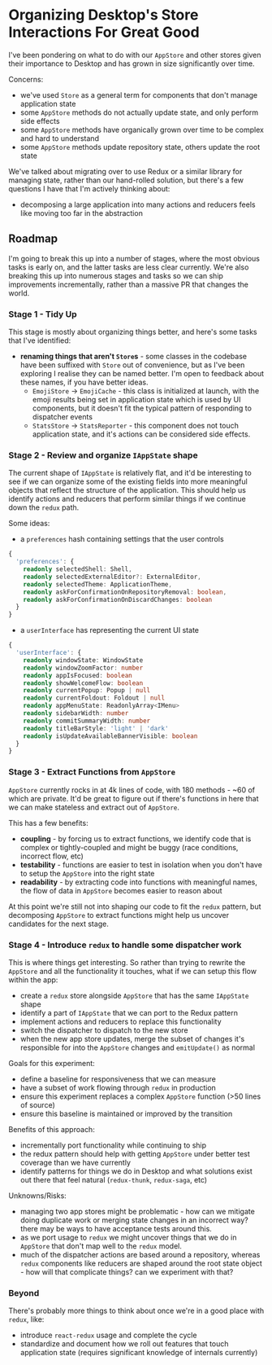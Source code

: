 # Organizing Desktop's Store Interactions For Great Good

I've been pondering on what to do with our `AppStore` and other stores given
their importance to Desktop and has grown in size significantly over time.

Concerns:

 - we've used `Store` as a general term for components that don't manage
   application state
 - some `AppStore` methods do not actually update state, and only perform side
   effects
 - some `AppStore` methods have organically grown over time to be complex and
   hard to understand
 - some `AppStore` methods update repository state, others update the root state

We've talked about migrating over to use Redux or a similar library for managing
state, rather than our hand-rolled solution, but there's a few questions I have
that I'm actively thinking about:

 - decomposing a large application into many actions and reducers feels like
   moving too far in the abstraction

## Roadmap

I'm going to break this up into a number of stages, where the most obvious tasks
is early on, and the latter tasks are less clear currently. We're also breaking
this up into numerous stages and tasks so we can ship improvements
incrementally, rather than a massive PR that changes the world.

### Stage 1 - Tidy Up

This stage is mostly about organizing things better, and here's some tasks that
I've identified:

 - **renaming things that aren't `Store`s** - some classes in the codebase have
   been suffixed with `Store` out of convenience, but as I've been exploring I
   realise they can be named better. I'm open to feedback about these names, if
   you have better ideas.
    - `EmojiStore` -> `EmojiCache` - this class is initialized at launch, with
    the emoji results being set in application state which is used by UI
    components, but it doesn't fit the typical pattern of responding to
    dispatcher events
    - `StatsStore` -> `StatsReporter` - this component does not touch
    application state, and it's actions can be considered side effects.

### Stage 2 - Review and organize `IAppState` shape

The current shape of `IAppState` is relatively flat, and it'd be interesting to
see if we can organize some of the existing fields into more meaningful objects
that reflect the structure of the application. This should help us identify
actions and reducers that perform similar things if we continue down the `redux`
path.

Some ideas:

 - a `preferences` hash containing settings that the user controls

```ts
{
  'preferences': {
    readonly selectedShell: Shell,
    readonly selectedExternalEditor?: ExternalEditor,
    readonly selectedTheme: ApplicationTheme,
    readonly askForConfirmationOnRepositoryRemoval: boolean,
    readonly askForConfirmationOnDiscardChanges: boolean
  }
}
```

 - a `userInterface` has representing the current UI state

```ts
{
  'userInterface': {
    readonly windowState: WindowState
    readonly windowZoomFactor: number
    readonly appIsFocused: boolean
    readonly showWelcomeFlow: boolean
    readonly currentPopup: Popup | null
    readonly currentFoldout: Foldout | null
    readonly appMenuState: ReadonlyArray<IMenu>
    readonly sidebarWidth: number
    readonly commitSummaryWidth: number
    readonly titleBarStyle: 'light' | 'dark'
    readonly isUpdateAvailableBannerVisible: boolean
  }
}
```

### Stage 3 - Extract Functions from `AppStore`

`AppStore` currently rocks in at 4k lines of code, with 180 methods - ~60 of
which are private. It'd be great to figure out if there's functions in here that
we can make stateless and extract out of `AppStore`.

This has a few benefits:

 - **coupling** - by forcing us to extract functions, we identify code that is
 complex or tightly-coupled and might be buggy (race conditions, incorrect flow,
 etc)
 - **testability** - functions are easier to test in isolation when you don't
 have to setup the `AppStore` into the right state
 - **readability** - by extracting code into functions with meaningful names,
 the flow of data in `AppStore` becomes easier to reason about

At this point we're still not into shaping our code to fit the `redux` pattern,
but decomposing `AppStore` to extract functions might help us uncover candidates
for the next stage.

### Stage 4 - Introduce `redux` to handle some dispatcher work

This is where things get interesting. So rather than trying to rewrite the
`AppStore` and all the functionality it touches, what if we can setup this flow
within the app:

 - create a `redux` store alongside `AppStore` that has the same `IAppState`
   shape
 - identify a part of `IAppState` that we can port to the Redux pattern
 - implement actions and reducers to replace this functionality
 - switch the dispatcher to dispatch to the new store
 - when the new app store updates, merge the subset of changes it's responsible
   for into the `AppStore` changes and `emitUpdate()` as normal

Goals for this experiment:

 - define a baseline for responsiveness that we can measure
 - have a subset of work flowing through `redux` in production
 - ensure this experiment replaces a complex `AppStore` function (>50 lines of source)
 - ensure this baseline is maintained or improved by the transition

Benefits of this approach:

 - incrementally port functionality while continuing to ship
 - the redux pattern should help with getting `AppStore` under better test
   coverage than we have currently
 - identify patterns for things we do in Desktop and what solutions exist out
   there that feel natural (`redux-thunk`, `redux-saga`, etc)

Unknowns/Risks:

 - managing two app stores might be problematic - how can we mitigate doing
   duplicate work or merging state changes in an incorrect way? there may be
   ways to have acceptance tests around this.
 - as we port usage to `redux` we might uncover things that we do in `AppStore`
   that don't map well to the `redux` model.
 - much of the dispatcher actions are based around a repository, whereas `redux`
   components like reducers are shaped around the root state object - how will
   that complicate things? can we experiment with that?

### Beyond

There's probably more things to think about once we're in a good place with
`redux`, like:

 - introduce `react-redux` usage and complete the cycle
 - standardize and document how we roll out features that touch application
   state (requires significant knowledge of internals currently)



